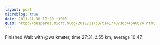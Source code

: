 ```yaml
---
layout: post
microblog: true
date: 2011-11-30 17:20 +1000
guid: http://desparoz.micro.blog/2011/11/30/t141778736344346624.html
---
```

Finished Walk with @walkmeter, time 27:31, 2.55 km, average 10:47.
